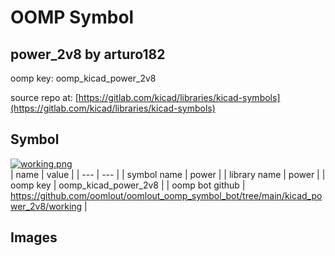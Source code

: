 # OOMP Symbol  
## power_2v8  by arturo182  
  
oomp key: oomp_kicad_power_2v8  
  
source repo at: [https://gitlab.com/kicad/libraries/kicad-symbols](https://gitlab.com/kicad/libraries/kicad-symbols)  
## Symbol  
  
[![working.png](working_600.png)](working.png)  
| name | value | 
| --- | --- | 
| symbol name | power | 
| library name | power | 
| oomp key | oomp_kicad_power_2v8 | 
| oomp bot github | https://github.com/oomlout/oomlout_oomp_symbol_bot/tree/main/kicad_power_2v8/working | 
## Images  
